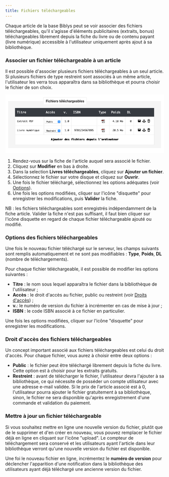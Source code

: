 ```yaml
---
title: Fichiers téléchargeables
---
```


Chaque article de la base Biblys peut se voir associer des fichiers téléchargeables, qu'il s'agisse d'éléments
publicitaires (extraits, bonus) téléchargeables librement depuis la fiche du livre ou de contenu payant (livre
numérique) accessible à l'utilisateur uniquement après ajout à sa bibliothèque.

### Associer un fichier téléchargeable à un article

Il est possible d'associer plusieurs fichiers téléchargeables à un seul article. Si plusieurs fichiers de type restreint
sont associés à un même article, l'utilisateur les verra tous apparaîtra dans sa bibliothèque et pourra choisir le
fichier de son choix.

![La section Fichiers téléchargeables de la fiche article](../../../../assets/administrer/fichiers-telechargeables.png)

1. Rendez-vous sur la fiche de l'article auquel sera associé le fichier.
2. Cliquez sur **Modifier** en bas à droite.
3. Dans la selection **Livres téléchargeables**, cliquez sur **Ajouter un fichier**.
4. Sélectionnez le fichier sur votre disque et cliquez sur **Ouvrir**.
5. Une fois le fichier téléchargé, sélectionnez les options adéquates
   (voir [Options](#options-des-fichiers-téléchargeables)).
6. Une fois les options modifiées, cliquer sur l'icône "disquette" pour enregistrer les modifications, puis **Valider**
   la fiche.

NB : les fichiers téléchargeables sont enregistrés indépendamment de la fiche article. Valider la fiche n'est pas
suffisant, il faut bien cliquer sur l'icône disquette en regard de chaque fichier téléchargeable ajouté ou modifié.

### Options des fichiers téléchargeables

Une fois le nouveau fichier téléchargé sur le serveur, les champs suivants sont remplis automatiquement et ne sont pas
modifiables : **Type**, **Poids**, **DL** (nombre de téléchargements).

Pour chaque fichier téléchargeable, il est possible de modifier les options suivantes :

* **Titre** : le nom sous lequel apparaîtra le fichier dans la bibliothèque de l'utilisateur ;
* **Accès** : le droit d'accès au fichier, public ou restreint
  (voir [Droits d'accès](#droit-daccès-des-fichiers-téléchargeables)) ;
* **v.**: le numéro de version du fichier à incrémenter en cas de mise à jour ;
* **ISBN** : le code ISBN associé à ce fichier en particulier.

Une fois les options modifiées, cliquer sur l'icône "disquette" pour enregistrer les modifications.

### Droit d'accès des fichiers téléchargeables

Un concept important associé aux fichiers téléchargeables est celui du droit d'accès. Pour chaque fichier, vous aurez à
choisir entre deux options :

* **Public** : le fichier peut être téléchargé librement depuis la fiche du livre. Cette option est à choisir pour les
  extraits gratuits.
* **Restreint** : avant de télécharger le fichier, l'utilisateur devra l'ajouter à sa bibliothèque, ce qui nécessite de
  posséder un compte utilisateur avec une adresse e-mail validée. Si le prix de l'article associé est à 0, l'utilisateur
  pourra ajouter le fichier gratuitement à sa bibliothèque, sinon, le fichier ne sera disponible qu'après enregistrement
  d'une commande et validation du paiement.

### Mettre à jour un fichier téléchargeable

Si vous souhaitez mettre en ligne une nouvelle version du fichier, plutôt que de le supprimer et d'en créer en nouveau,
vous pouvez remplacer le fichier déjà en ligne en cliquant sur l'icône "upload". Le compteur de téléchargement sera
conservé et les utilisateurs ayant l'article dans leur bibliothèque verront qu'une nouvelle version du fichier est
disponible.

Une foi le nouveau fichier en ligne, incrémentez le **numéro de version** pour déclencher l'apparition d'une
notification dans la bibliothèque des utilisateurs ayant déjà téléchargé une ancienne version du fichier.

